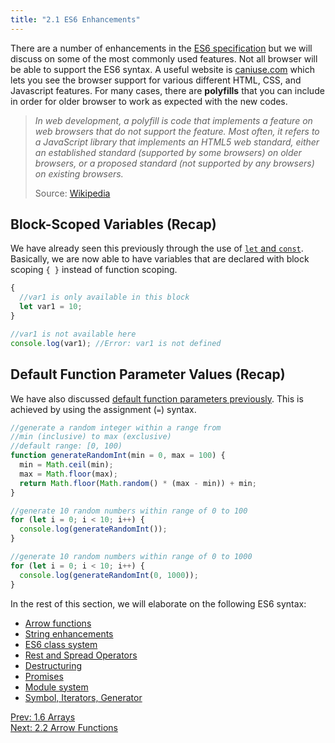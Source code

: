 ```yaml
---
title: "2.1 ES6 Enhancements"
---
```


There are a number of enhancements in the
<a href="https://www.ecma-international.org/ecma-262/" target="_blank">ES6
specification</a> but we will discuss on some of the most commonly used
features. Not all browser will be able to support the ES6 syntax. A useful
website is <a href="https://caniuse.com/" target="_blank">caniuse.com</a> which
lets you see the browser support for various different HTML, CSS, and Javascript
features. For many cases, there are **polyfills** that you can include in order
for older browser to work as expected with the new codes.

> _In web development, a polyfill is code that implements a feature on web
> browsers that do not support the feature. Most often, it refers to a
> JavaScript library that implements an HTML5 web standard, either an
> established standard (supported by some browsers) on older browsers, or a
> proposed standard (not supported by any browsers) on existing browsers._
>
> Source:
> <a href="https://en.wikipedia.org/wiki/Polyfill_(programming)" target="_blank">Wikipedia</a>

## Block-Scoped Variables (Recap)

We have already seen this previously through the use of
[`let` and `const`](/1-4-scoping#code-classlanguage-textletcodecode-classlanguage-textconstcode-keyword).
Basically, we are now able to have variables that are declared with block
scoping `{ }` instead of function scoping.

```javascript
{
  //var1 is only available in this block
  let var1 = 10;
}

//var1 is not available here
console.log(var1); //Error: var1 is not defined
```

## Default Function Parameter Values (Recap)

We have also discussed
[default function parameters previously](/1-3-functions#default-parameter-values).
This is achieved by using the assignment (`=`) syntax.

```javascript
//generate a random integer within a range from
//min (inclusive) to max (exclusive)
//default range: [0, 100)
function generateRandomInt(min = 0, max = 100) {
  min = Math.ceil(min);
  max = Math.floor(max);
  return Math.floor(Math.random() * (max - min)) + min;
}

//generate 10 random numbers within range of 0 to 100
for (let i = 0; i < 10; i++) {
  console.log(generateRandomInt());
}

//generate 10 random numbers within range of 0 to 1000
for (let i = 0; i < 10; i++) {
  console.log(generateRandomInt(0, 1000));
}
```

In the rest of this section, we will elaborate on the following ES6 syntax:

* [Arrow functions](/2-2-arrow-functions)
* [String enhancements](/2-3-string-enhancements)
* [ES6 class system](/2-4-es-6-class-system)
* [Rest and Spread Operators](/2-5-rest-and-spread-operators)
* [Destructuring](/2-6-destructuring)
* [Promises](/2-7-promises)
* [Module system](/2-8-module-system)
* [Symbol, Iterators, Generator](2-9-symbols-iterators-generators)

<div>
  <div class='text-left'>
    <a href="/1-6-arrays">Prev: 1.6 Arrays</a>
  </div>

  <div class='text-right'>
    <a href="/2-2-arrow-functions">Next: 2.2 Arrow Functions</a>
  </div>
</div>
